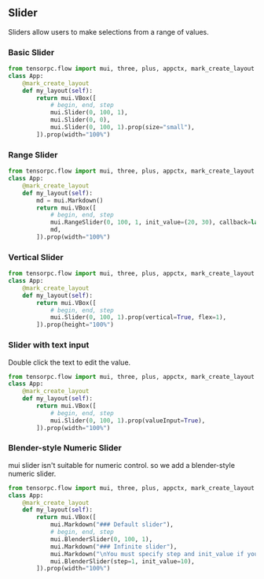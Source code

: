 ## Slider 

Sliders allow users to make selections from a range of values.


### Basic Slider

```Python
from tensorpc.flow import mui, three, plus, appctx, mark_create_layout
class App:
    @mark_create_layout
    def my_layout(self):
        return mui.VBox([
            # begin, end, step
            mui.Slider(0, 100, 1),
            mui.Slider(0, 0),
            mui.Slider(0, 100, 1).prop(size="small"),
        ]).prop(width="100%")

```

### Range Slider


```Python
from tensorpc.flow import mui, three, plus, appctx, mark_create_layout
class App:
    @mark_create_layout
    def my_layout(self):
        md = mui.Markdown()
        return mui.VBox([
            # begin, end, step
            mui.RangeSlider(0, 100, 1, init_value=(20, 30), callback=lambda x: md.write(f"RangeSlider: :green[{x}]")),
            md,
        ]).prop(width="100%")

```

### Vertical Slider


```Python
from tensorpc.flow import mui, three, plus, appctx, mark_create_layout
class App:
    @mark_create_layout
    def my_layout(self):
        return mui.VBox([
            # begin, end, step
            mui.Slider(0, 100, 1).prop(vertical=True, flex=1),
        ]).prop(height="100%")

```

### Slider with text input

Double click the text to edit the value.

```Python
from tensorpc.flow import mui, three, plus, appctx, mark_create_layout
class App:
    @mark_create_layout
    def my_layout(self):
        return mui.VBox([
            # begin, end, step
            mui.Slider(0, 100, 1).prop(valueInput=True),
        ]).prop(width="100%")

```


### Blender-style Numeric Slider

mui slider isn't suitable for numeric control. so we add a blender-style numeric slider.

```Python
from tensorpc.flow import mui, three, plus, appctx, mark_create_layout
class App:
    @mark_create_layout
    def my_layout(self):
        return mui.VBox([
            mui.Markdown("### Default slider"),
            # begin, end, step
            mui.BlenderSlider(0, 100, 1),
            mui.Markdown("### Infinite slider"),
            mui.Markdown("\nYou must specify step and init_value if you want to use infinite slider (no begin or end)."),
            mui.BlenderSlider(step=1, init_value=10),
        ]).prop(width="100%")

```
